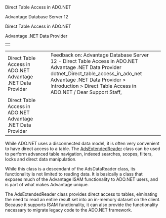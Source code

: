 Direct Table Access in ADO.NET




Advantage Database Server 12  

Direct Table Access in ADO.NET

Advantage .NET Data Provider

|  |
| --- |
|  |

|  |  |  |  |  |
| --- | --- | --- | --- | --- |
| Direct Table Access in ADO.NET  Advantage .NET Data Provider |  |  | Feedback on: Advantage Database Server 12 - Direct Table Access in ADO.NET Advantage .NET Data Provider dotnet\_Direct\_table\_access\_in\_ado\_net Advantage .NET Data Provider > Introduction > Direct Table Access in ADO.NET / Dear Support Staff, |  |
| Direct Table Access in ADO.NET  Advantage .NET Data Provider |  |  |  |  |

While ADO.NET uses a disconnected data model, it is often very convenient to have direct access to a table. The [AdsExtendedReader](dotnet_adsextendedreader.htm) class can be used to perform advanced table navigation, indexed searches, scopes, filters, locks and direct data manipulation.

While this class is a descendant of the AdsDataReader class, its functionality is not limited to reading data. It is basically a class that exposes much of the Advantage ISAM functionality to ADO.NET users, and is part of what makes Advantage unique.

The AdsExtendedReader class provides direct access to tables, elminating the need to read an entire result set into an in-memory dataset on the client. Because it supports ISAM functionality, it can also provide the functionality necessary to migrate legacy code to the ADO.NET framework.